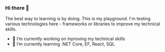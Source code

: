 ### Hi there 👋
The best way to learning is by doing. 
This is my playground.
I'm testing various technologies here - frameworks or libraries to improve my technical skills.

- 🔭 I’m currently working on inproving my technical skills
- 🌱 I’m currently learning .NET Core, EF, React, SQL

<!--
**rargirov/rargirov** is a ✨ _special_ ✨ repository because its `README.md` (this file) appears on your GitHub profile.

Here are some ideas to get you started:

- 🔭 I’m currently working on ...
- 🌱 I’m currently learning ...
- 👯 I’m looking to collaborate on ...
- 🤔 I’m looking for help with ...
- 💬 Ask me about ...
- 📫 How to reach me: ...
- 😄 Pronouns: ...
- ⚡ Fun fact: ...
-->
